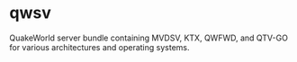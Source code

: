 # qwsv

QuakeWorld server bundle containing MVDSV, KTX, QWFWD, and QTV-GO for various
architectures and operating systems.
